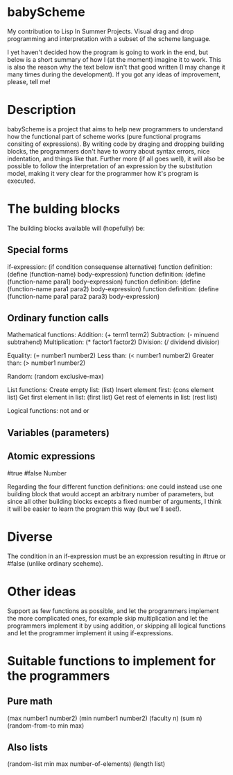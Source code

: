babyScheme
==========
My contribution to Lisp In Summer Projects. Visual drag and drop programming and
interpretation with a subset of the scheme language.

I yet haven't decided how the program is going to work in the end, but below is
a short summary of how I (at the moment) imagine it to work. This is also the
reason why the text below isn't that good written (I may change it many times
during the development). If you got any ideas of improvement, please, tell me!

Description
===========
babyScheme is a project that aims to help new programmers to understand how the
functional part of scheme works (pure functional programs consiting of expressions).
By writing code by draging and dropping building blocks, the programmers don't
have to worry about syntax errors, nice indentation, and things like that. Further
more (if all goes well), it will also be possible to follow the interpretation of
an expression by the substitution model, making it very clear for the programmer
how it's program is executed.

The bulding blocks
==================
The building blocks available will (hopefully) be:

Special forms
-------------
 if-expression: (if condition consequense alternative)
 function definition: (define (function-name) body-expression)
 function definition: (define (function-name para1) body-expression)
 function definition: (define (function-name para1 para2) body-expression)
 function definition: (define (function-name para1 para2 para3) body-expression)

Ordinary function calls
-----------------------
 Mathematical functions:
  Addition: (+ term1 term2)
  Subtraction: (- minuend subtrahend)
  Multiplication: (* factor1 factor2)
  Division: (/ dividend divisior)
  
  Equality: (= number1 number2)
  Less than: (< number1 number2)
  Greater than: (> number1 number2)
  
  Random: (random exclusive-max)
  
  
 List functions:
  Create empty list: (list)
  Insert element first: (cons element list)
  Get first element in list: (first list)
  Get rest of elements in list: (rest list)
 
 
 Logical functions:
  not
  and
  or

Variables (parameters)
----------------------

Atomic expressions
------------------
 #true
 #false
 Number

Regarding the four different function definitions: one could instead use one
building block that would accept an arbitrary number of parameters, but since
all other building blocks excepts a fixed number of arguments, I think it will
be easier to learn the program this way (but we'll see!).

Diverse
=======
The condition in an if-expression must be an expression resulting in #true or #false
(unlike ordinary sceheme).

Other ideas
===========
Support as few functions as possible, and let the programmers implement the more
complicated ones, for example skip multiplication and let the programmers
implement it by using addition, or skipping all logical functions and let the
programmer implement it using if-expressions.

Suitable functions to implement for the programmers
===================================================
Pure math
---------
(max number1 number2)
(min number1 number2)
(faculty n)
(sum n)
(random-from-to min max)

Also lists
----------
(random-list min max number-of-elements)
(length list)
